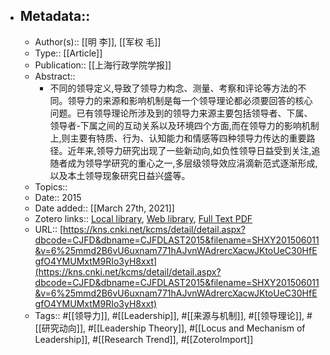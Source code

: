 - ## Metadata::
    - Author(s):: [[明 李]], [[军权 毛]]
    - Type:: [[Article]]
    - Publication:: [[上海行政学院学报]]
    - Abstract::
        - 不同的领导定义,导致了领导力构念、测量、考察和评论等方法的不同。领导力的来源和影响机制是每一个领导理论都必须要回答的核心问题。已有领导理论所涉及到的领导力来源主要包括领导者、下属、领导者-下属之间的互动关系以及环境四个方面,而在领导力的影响机制上,则主要有特质、行为、认知能力和情感等四种领导力传达的重要路径。近年来,领导力研究出现了一些新动向,如负性领导日益受到关注,追随者成为领导学研究的重心之一,多层级领导效应涓滴新范式逐渐形成,以及本土领导现象研究日益兴盛等。
    - Topics:: 
    - Date:: 2015
    - Date added:: [[March 27th, 2021]]
    - Zotero links:: [Local library](zotero://select/library/items/BF5IFRID), [Web library](https://www.zotero.org/users/7147715/items/BF5IFRID), [Full Text PDF](zotero://open-pdf/library/items/NKERUZS6)
    - URL:: [https://kns.cnki.net/kcms/detail/detail.aspx?dbcode=CJFD&dbname=CJFDLAST2015&filename=SHXY201506011&v=6%25mmd2B6vU6uxnam771hAJvnWAdrercXacwJKtoUeC30HfEgfO4YMUMxtM9RIo3yH8xxt](https://kns.cnki.net/kcms/detail/detail.aspx?dbcode=CJFD&dbname=CJFDLAST2015&filename=SHXY201506011&v=6%25mmd2B6vU6uxnam771hAJvnWAdrercXacwJKtoUeC30HfEgfO4YMUMxtM9RIo3yH8xxt)
    - Tags:: #[[领导力]], #[[Leadership]], #[[来源与机制]], #[[领导理论]], #[[研究动向]], #[[Leadership Theory]], #[[Locus and Mechanism of Leadership]], #[[Research Trend]], #[[ZoteroImport]]
